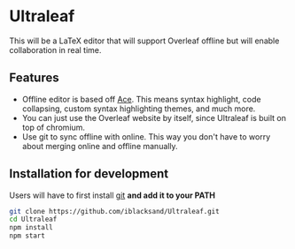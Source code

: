 # Ultraleaf

This will be a LaTeX editor that will support Overleaf offline but will enable collaboration in real time.

## Features

- Offline editor is based off [Ace](https://ace.c9.io/). This means syntax highlight, code collapsing, custom syntax highlighting themes, and much more. 
- You can just use the Overleaf website by itself, since Ultraleaf is built on top of chromium. 
- Use git to sync offline with online. This way you don't have to worry about merging online and offline manually.

## Installation for development

Users will have to first install [git](https://git-scm.com/) **and add it to your PATH**

```bash
git clone https://github.com/iblacksand/Ultraleaf.git
cd Ultraleaf
npm install
npm start
```